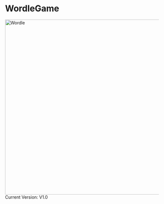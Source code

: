 # WordleGame

<img width="571" alt="Wordle" src="https://user-images.githubusercontent.com/69967264/155170726-0ffd385b-489c-4d7a-9403-a70346d3a71a.png">
Current Version: V1.0 
